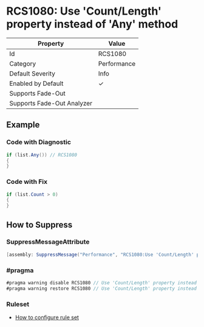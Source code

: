 # RCS1080: Use 'Count/Length' property instead of 'Any' method

| Property | Value |
| -------- | ----- |
| Id | RCS1080 |
| Category | Performance |
| Default Severity | Info |
| Enabled by Default | &#x2713; |
| Supports Fade\-Out |  |
| Supports Fade\-Out Analyzer |  |

## Example

### Code with Diagnostic

```csharp
if (list.Any()) // RCS1080
{
}
```

### Code with Fix

```csharp
if (list.Count > 0)
{
}
```

## How to Suppress

### SuppressMessageAttribute

```csharp
[assembly: SuppressMessage("Performance", "RCS1080:Use 'Count/Length' property instead of 'Any' method.", Justification = "<Pending>")]
```

### \#pragma

```csharp
#pragma warning disable RCS1080 // Use 'Count/Length' property instead of 'Any' method.
#pragma warning restore RCS1080 // Use 'Count/Length' property instead of 'Any' method.
```

### Ruleset

* [How to configure rule set](../HowToConfigureAnalyzers.md)
